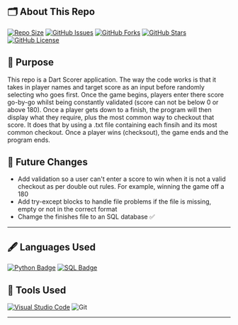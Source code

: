 ## 🗂️ About This Repo
[![Repo Size](https://img.shields.io/github/repo-size/jayden-hobbs/Darts-Scorer?style=for-the-badge&logo=github&logoColor=white&labelColor=black&color=brightgreen)](https://github.com/jayden-hobbs/Darts-Scorer)
[![GitHub Issues](https://img.shields.io/github/issues/jayden-hobbs/Darts-Scorer?style=for-the-badge&logo=github&logoColor=white&labelColor=black&color=0078D4)](https://github.com/jayden-hobbs/Darts-Scorer/issues)
[![GitHub Forks](https://img.shields.io/github/forks/jayden-hobbs/Darts-Scorer?style=for-the-badge&logo=github&logoColor=white&labelColor=black&color=FC6D26)](https://github.com/jayden-hobbs/Darts-Scorer/network)
[![GitHub Stars](https://img.shields.io/github/stars/jayden-hobbs/Darts-Scorer?style=for-the-badge&logo=github&logoColor=white&labelColor=black&color=FFD700)](https://github.com/jayden-hobbs/Darts-Scorer/stargazers)
[![GitHub License](https://img.shields.io/github/license/jayden-hobbs/Darts-Scorer?style=for-the-badge&logo=github&logoColor=white&labelColor=black&color=08C918)](https://github.com/jayden-hobbs/Darts-Scorer/blob/main/LICENSE)


## 📝 Purpose

This repo is a Dart Scorer application. The way the code works is that it takes in player names and target score as an input before randomly selecting who goes first. Once the game begins, players enter there score go-by-go whilst being constantly validated (score can not be below 0 or above 180). Once a player gets down to a finish, the program will then display what they require, plus the most common way to checkout that score. It does that by using a .txt file containing each finsih and its most common checkout. Once a player wins (checksout), the game ends and the program ends.

## 🔮 Future Changes

- Add validation so a user can't enter a score to win when it is not a valid checkout as per double out rules. For example, winning the game off a 180
- Add try-except blocks to handle file problems if the file is missing, empty or not in the correct format
- Chamge the finishes file to an SQL database ✅


---

## 🖋️ Languages Used

[![Python Badge](https://img.shields.io/badge/-Python-28A745?style=for-the-badge&logo=python&logoColor=white&labelColor=28A745&logoWidth=0&width=200&height=50)](https://www.python.org/)
[![SQL Badge](https://img.shields.io/badge/-SQL-FFA500?style=for-the-badge&logo=postgresql&logoColor=white&labelColor=FFA500&logoWidth=0&width=200&height=50)](https://www.postgresql.org/)



## 🔧 Tools Used

[![Visual Studio Code](https://img.shields.io/badge/-VS%20Code-007ACC?style=for-the-badge&logo=visual-studio-code&logoColor=white&labelColor=007ACC&logoWidth=0&width=200&height=50)](https://code.visualstudio.com/) 
![Git](https://img.shields.io/badge/-Git-F05032?style=for-the-badge&logo=git&logoColor=white&labelColor=F05032&logoWidth=0&width=200&height=50)

---

